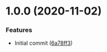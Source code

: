# 1.0.0 (2020-11-02)


### Features

* Initial commit ([6a78ff3](https://github.com/erdDEVcode/erdor/commit/6a78ff33c31e4e90da92a87a7432ebe93fd21d02))
